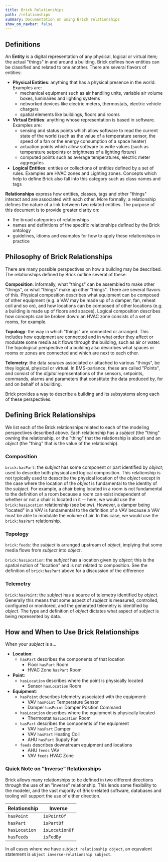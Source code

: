 ```yaml
---
title: Brick Relationships
path: /relationships
summary: Documentation on using Brick relationships
show_on_navbar: false
---
```


## Definitions

An **Entity** is a digital representation of any physical, logical or virtual item; the actual "things" in and around a building.  Brick defines how entities can be classified and related to one another. There are several flavors of entities:

- **Physical Entities**: anything that has a physical presence in the world. Examples are:
    - mechanical equipment such as air handling units, variable air volume boxes, luminaires and lighting systems
    - networked devices like electric meters, thermostats, electric vehicle chargers
    - spatial elements like buildings, floors and rooms
- **Virtual Entities**: anything whose representation is based in software. Examples are:
    - sensing and status points which allow software to read the current state of the world (such as the value of a temperature sensor, the speed of a fan or the energy consumption of a space heater)
    - actuation points which allow software to write values (such as temperature setpoints or brightness of a lighting fixture)
    - computed points such as average temperatures, electric meter aggregates
- **Logical Entities**: entities or collections of entities defined by a set of rules. Examples are HVAC zones and Lighting zones. Concepts which help to define Brick also fall into this category such as class names and tags

**Relationships** express how entities, classes, tags and other "things" interact and are associated with each other. More formally, a relationship defines the nature of a link between two related entities. The purpose of this document is to provide greater clarity on:

- the broad categories of relationships
- names and definitions of the specific relationships defined by the Brick ontology
- guidelines, idioms and examples for how to apply these relationships in practice

## Philosophy of Brick Relationships

There are many possible perspectives on how a building may be described. The relationships defined by Brick outline several of these:

**Composition**: informally, what "things" can be assembled to make other "things", or what "things" make up other "things". There are several flavors of this. Physical composition describes what equipment can be composed of other equipment (e.g. a VAV may be made up of a damper, fan, reheat coil and so on), and how locations can be composed of other locations (e.g. a building is made up of floors and spaces). Logical composition describes how concepts can be broken down: an HVAC zone consists of a set of rooms, for example.

**Topology**: the way in which "things" are connected or arranged. This includes how equipment are connected and in what order they affect or modulate some media as it flows through the building, such as air or water. The topological perspective of a building also describes what spaces or rooms or zones are connected and which are next to each other.

**Telemetry**: the data *sources* associated or attached to various "things", be they logical, physical or virtual. In BMS-parlance, these are called "Points", and consist of the *digital* representations of the sensors, setpoints, commands, alarms and parameters that constitute the data produced by, for and on behalf of a building.

Brick provides a way to describe a building and its subsystems along each of these perspectives.

## Defining Brick Relationships

We list each of the Brick relationships related to each of the modeling perspectives described above. Each relationship has a *subject* (the "thing" owning the relationship, or the "thing" that the relationship is about) and an *object* (the "thing" that is the value of the relationship).

### Composition

`brick:hasPart`: the *subject* has some component or part identified by *object*; used to describe both physical and logical composition. This relationship is not typically used to desscribe the physical location of the *object* except in the case where the location of the *object* is fundamental to the identity of the *subject*. For example, a chair being located in a room is not fundamental to the definition of a room because a room can exist independent of whether or not a chair is located in it -- here, we would use the `brick:hasLocation` relationship (see below). However, a damper being "located" in a VAV is fundamental to the definition of a VAV because a VAV must be able to modulate the volume of air. In this case, we would use the `brick:hasPart` relationship.

### Topology

`brick:feeds`: the *subject* is arranged upstream of *object*, implying that some media flows from *subject* into *object*.

`brick:hasLocation`: the *subject* has a location given by *object*; this is the spatial notion of "location" and is not related to composition. See the definition of `brick:hasPart` above for a discussion of the difference


### Telemetry

`brick:hasPoint`: the *subject* has a source of telemetry identified by *object*. Generally this means that some aspect of *subject* is measured, controlled, configured or monitored, and the generated telemetry is identified by *object*. The type and definition of *object* dictates what aspect of *subject* is being represented by data.

## How and When to Use Brick Relationships

When your *subject* is a...

- **Location**:
  - `hasPart` describes the components of that location
    - Floor `hasPart` Room
    - HVAC Zone `hasPart` Room
- **Point**:
  - `hasLocation` describes where the point is physically located
    - Sensor `hasLocation` Room
- **Equipment**:
  - `hasPoint` describes telemetry associated with the equipment:
    - VAV `hasPoint` Temperature Sensor
    - Damper `hasPoint` Damper Position Command
  - `hasLocation` describes where the equipment is physically located
    - Thermostat `hasLocation` Room
  - `hasPart` describes the components of the equipment
    - VAV `hasPart` Damper
    - VAV `hasPart` Heating Coil
    - AHU `hasPart` Supply Fan
  - `feeds` describes downstream equipment and locations
    - AHU `feeds` VAV
    - VAV `feeds` HVAC Zone

### Quick Note on "Inverse" Relationships

Brick allows many relationships to be defined in two different directions through the use of an "inverse" relationship. This lends some flexibility to the modeler, and the vast majority of Brick-related software, databases and tooling will support the use of either direction.

| Relationship | Inverse |
|--------------|---------|
| `hasPoint`   | `isPointOf` |
| `hasPart`    | `isPartOf` |
| `hasLocation`| `isLocationOf` |
| `hasFeeds`   | `isFedBy` |

In all cases where we have `subject relationship object`, an equvalent statement is `object inverse-relationship subject`.
